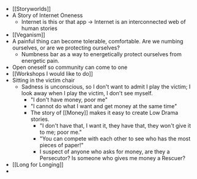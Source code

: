 - [[Storyworlds]]
- A Story of Internet Oneness
	- Internet is this or that app -> Internet is an interconnected web of human stories
- [[Veganism]]
- A painful thing can become tolerable, comfortable. Are we numbing ourselves, or are we protecting ourselves?
	- Numbness bar as a way to energetically protect ourselves from energetic pain.
- Open oneself so community can come to one
- [[Workshops I would like to do]]
- Sitting in the victim chair
	- Sadness is unconscious, so I don't want to admit I play the victim; I look away when I play the victim, I don't see myself.
		- "I don't have money, poor me"
		- "I cannot do what I want and get money at the same time"
		- The story of [[Money]] makes it easy to create Low Drama stories.
			- "I don't have that, I want it, they have that, they won't give it to me; poor me."
			- "You can compete with each other to see who has the most pieces of paper!"
			- I suspect of anyone who asks for money, are they a Persecutor? Is someone who gives me money a Rescuer?
- [[Long for Longing]]
-